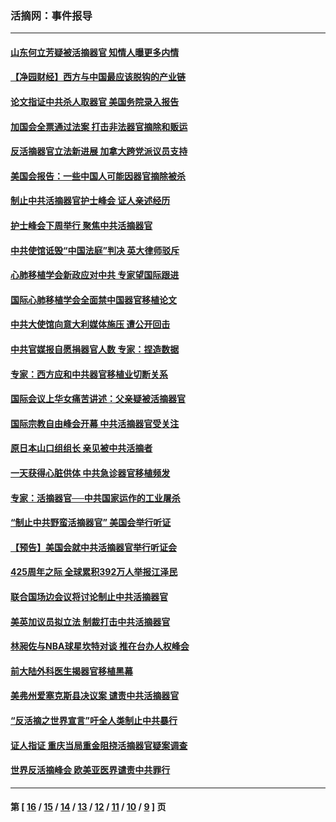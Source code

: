### 活摘网：事件报导
---
#### [山东何立芳疑被活摘器官 知情人曝更多内情](../../pages/nf5877/n14047530.md?10100430) 
#### [【净园财经】西方与中国最应该脱钩的产业链](../../pages/nf5877/n14016113.md?10100430) 
#### [论文指证中共杀人取器官 美国务院录入报告](../../pages/nf5877/n13999890.md?10100430) 
#### [加国会全票通过法案 打击非法器官摘除和贩运](../../pages/nf5877/n13884924.md?10100430) 
#### [反活摘器官立法新进展 加拿大跨党派议员支持](../../pages/nf5877/n13876061.md?10100430) 
#### [美国会报告：一些中国人可能因器官摘除被杀](../../pages/nf5877/n13867964.md?10100430) 
#### [制止中共活摘器官护士峰会 证人亲述经历](../../pages/nf5877/n13859007.md?10100430) 
#### [护士峰会下周举行 聚焦中共活摘器官](../../pages/nf5877/n13855418.md?10100430) 
#### [中共使馆诋毁“中国法庭”判决 英大律师驳斥](../../pages/nf5877/n13833945.md?10100430) 
#### [心肺移植学会新政应对中共 专家望国际跟进](../../pages/nf5877/n13829043.md?10100430) 
#### [国际心肺移植学会全面禁中国器官移植论文](../../pages/nf5877/n13827785.md?10100430) 
#### [中共大使馆向意大利媒体施压 遭公开回击](../../pages/nf5877/n13826038.md?10100430) 
#### [中共官媒报自愿捐器官人数 专家：捏造数据](../../pages/nf5877/n13814130.md?10100430) 
#### [专家：西方应和中共器官移植业切断关系](../../pages/nf5877/n13772828.md?10100430) 
#### [国际会议上华女痛苦讲述：父亲疑被活摘器官](../../pages/nf5877/n13771583.md?10100430) 
#### [国际宗教自由峰会开幕 中共活摘器官受关注](../../pages/nf5877/n13769995.md?10100430) 
#### [原日本山口组组长 亲见被中共活摘者](../../pages/nf5877/n13767360.md?10100430) 
#### [一天获得心脏供体 中共急诊器官移植频发](../../pages/nf5877/n13764689.md?10100430) 
#### [专家：活摘器官──中共国家运作的工业屠杀](../../pages/nf5877/n13761178.md?10100430) 
#### [“制止中共野蛮活摘器官” 美国会举行听证](../../pages/nf5877/n13735831.md?10100430) 
#### [【预告】美国会就中共活摘器官举行听证会](../../pages/nf5877/n13732843.md?10100430) 
#### [425周年之际 全球累积392万人举报江泽民](../../pages/nf5877/n13719232.md?10100430) 
#### [联合国场边会议将讨论制止中共活摘器官](../../pages/nf5877/n13656361.md?10100430) 
#### [美英加议员拟立法 制裁打击中共活摘器官](../../pages/nf5877/n13430251.md?10100430) 
#### [林昶佐与NBA球星坎特对谈 推在台办人权峰会](../../pages/nf5877/n13414467.md?10100430) 
#### [前大陆外科医生揭器官移植黑幕](../../pages/nf5877/n13401416.md?10100430) 
#### [美弗州爱塞克斯县决议案 谴责中共活摘器官](../../pages/nf5877/n13320919.md?10100430) 
#### [“反活摘之世界宣言”吁全人类制止中共暴行](../../pages/nf5877/n13259730.md?10100430) 
#### [证人指证 重庆当局重金阻挠活摘器官疑案调查](../../pages/nf5877/n13259127.md?10100430) 
#### [世界反活摘峰会 欧美亚医界谴责中共罪行](../../pages/nf5877/n13253550.md?10100430) 

---
#### 第 [ [16](./16.md?10100430) / [15](./15.md?10100430) / [14](./14.md?10100430) / [13](./13.md?10100430) / [12](./12.md?10100430) / [11](./11.md?10100430) / [10](./10.md?10100430) / [9](./9.md?10100430) ] 页
